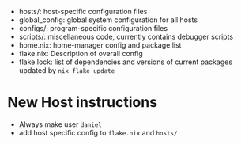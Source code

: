 
* hosts/: host-specific configuration files
* global_config: global system configuration for all hosts
* configs/: program-specific configuration files
* scripts/: miscellaneous code, currently contains debugger scripts
* home.nix: home-manager config and package list
* flake.nix: Description of overall config
* flake.lock: list of dependencies and versions of current packages
		updated by `nix flake update`


# New Host instructions

* Always make user `daniel`
* add host specific config to `flake.nix` and `hosts/`
